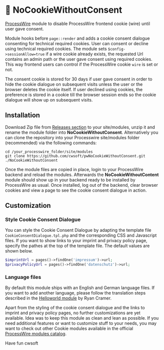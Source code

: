 # 🍪 NoCookieWithoutConsent

[ProcessWire](https://processwire.com) module to disable ProcessWire frontend cookie (wire) until user gave consent.

Module hooks before `page::render` and adds a cookie consent dialogue consenting for technical required cookies. User can consent or decline using technical required cookies. The module sets `$config->sessionAllow=true` if a wire cookie already exists, the requested Url contains an admin path or the user gave consent using required cookies. This way frontend users can control if the ProcessWire cookie `wire` is set or not.

The consent cookie is stored for 30 days if user gave consent in order to hide the cookie dialogue on subsequent visits unless the user or the browser deletes the cookie itself. If user declined using cookies, the preference is stored in a cookie till the browser session ends so the cookie dialogue will show up on subsequent visits.

## Installation

Download Zip file from [Releases section](https://github.com/cwsoft/pwNoCookieWithoutConsent/releases) to your site/modules, unzip it and rename the module folder into **NoCookieWithoutConsent**. Alternatively you can clone the repository into your Processwire site/modules folder (recommended) via the following commands:

```
cd /your_processwire_folder/site/modules
git clone https://github.com/cwsoft/pwNoCookieWithoutConsent.git ./NoCookieWithoutConsent
```

Once the module files are copied in place, login to your ProcessWire backend and reload the modules. Afterwards the **NoCookieWithoutContent** module should show up in your backend ready to be installed by ProcessWire as usual. Once installed, log out of the backend, clear browser cookies and view a page to see the cookie consent dialogue in action.

## Customization

### Style Cookie Consent Dialogue

You can style the Cookie Consent Dialogue by adapting the template file `CookieConsentDialogue.tpl.php` and the corresponding CSS and Javascript files. If you want to show links to your imprint and privacy policy page, specify the pathes at the top of the template file. The default values are shown below.

```PHP
$imprintUrl = pages()->findOne('impressum')->url;
$privacyPolicyUrl = pages()->findOne('datenschutz')->url;
```

### Language files

By default this module ships with an English and German language files. If you want to add another language, please follow the translation steps described in the [Helloworld module](https://processwire.com/modules/helloworld/) by Ryan Cramer.

Apart from the styling of the cookie consent dialogue and the links to imprint and privacy policy pages, no further customizations are yet available. Idea was to keep this module as clean and lean as possible. If you need additional features or want to customize stuff to your needs, you may want to check out other Cookie modules available in the official [ProcessWire modules catalog](https://processwire.com/search/?q=cookie&t=Modules).

Have fun
cwsoft
